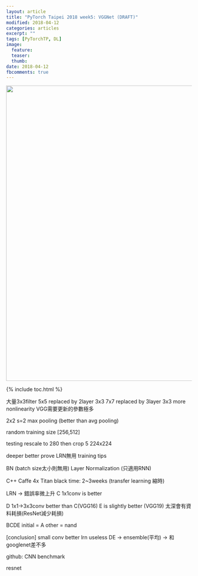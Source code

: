 ```yaml
---
layout: article
title: "PyTorch Taipei 2018 week5: VGGNet (DRAFT)"
modified: 2018-04-12
categories: articles
excerpt: ""
tags: [PyTorchTP, DL]
image:
  feature:
  teaser:
  thumb:
date: 2018-04-12
fbcomments: true
---
```

<img src="" width="800">

{% include toc.html %}

大量3x3filter
5x5 replaced by 2layer 3x3
7x7 replaced by 3layer 3x3
more nonlinearity
VGG需要更新的參數極多

2x2 s=2 max pooling
(better than avg pooling)

random training size [256,512]

testing rescale to 280 then crop 5 224x224

deeper better
prove LRN無用
training tips

BN (batch size太小則無用)
Layer Normalization (只適用RNN)

C++ Caffe
4x Titan black
time: 2~3weeks (transfer learning 縮時)

LRN -> 錯誤率微上升
C 1x1conv is better

D 1x1->3x3conv better than C(VGG16)
E is slightly better (VGG19)
太深會有資料耗損(ResNet減少耗損)

BCDE initial = A
other = nand

[conclusion]
small conv better
lrn useless
DE -> ensemble(平均) -> 和googlenet差不多


github: CNN benchmark



resnet
